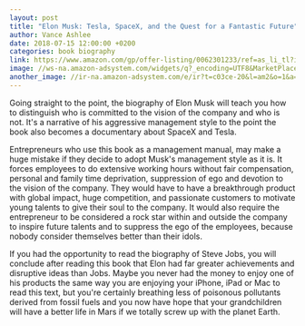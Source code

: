 ```yaml
---
layout: post
title: "Elon Musk: Tesla, SpaceX, and the Quest for a Fantastic Future"
author: Vance Ashlee
date: 2018-07-15 12:00:00 +0200
categories: book biography
link: https://www.amazon.com/gp/offer-listing/0062301233/ref=as_li_tl?ie=UTF8&camp=1789&creative=9325&creativeASIN=0062301233&linkCode=am2&tag=c03ce-20&linkId=1d30acd2b8cb7e3873f99e821345fa5b
image: //ws-na.amazon-adsystem.com/widgets/q?_encoding=UTF8&MarketPlace=US&ASIN=0062301233&ServiceVersion=20070822&ID=AsinImage&WS=1&Format=_SL160_&tag=c03ce-20
another_image: //ir-na.amazon-adsystem.com/e/ir?t=c03ce-20&l=am2&o=1&a=0062301233
---
```


Going straight to the point, the biography of Elon Musk will teach you how to distinguish who is committed to the vision of the company and who is not. It's a narrative of his aggressive management style to the point the book also becomes a documentary about SpaceX and Tesla.

Entrepreneurs who use this book as a management manual, may make a huge mistake if they decide to adopt Musk's management style as it is. It forces employees to do extensive working hours without fair compensation, personal and family time deprivation, suppression of ego and devotion to the vision of the company. They would have to have a breakthrough product with global impact, huge competition, and passionate customers to motivate young talents to give their soul to the company. It would also require the entrepreneur to be considered a rock star within and outside the company to inspire future talents and to suppress the ego of the employees, because nobody consider themselves better than their idols.

If you had the opportunity to read the biography of Steve Jobs, you will conclude after reading this book that Elon had far greater achievements and disruptive ideas than Jobs. Maybe you never had the money to enjoy one of his products the same way you are enjoying your iPhone, iPad or Mac to read this text, but you're certainly breathing less of poisonous pollutants derived from fossil fuels and you now have hope that your grandchildren will have a better life in Mars if we totally screw up with the planet Earth.
